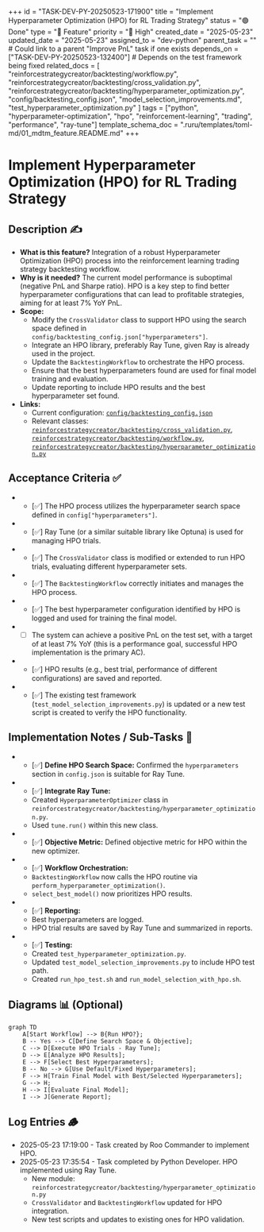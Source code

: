 +++
id = "TASK-DEV-PY-20250523-171900"
title = "Implement Hyperparameter Optimization (HPO) for RL Trading Strategy"
status = "🟢 Done"
type = "🌟 Feature"
priority = "🔴 High"
created_date = "2025-05-23"
updated_date = "2025-05-23"
assigned_to = "dev-python"
parent_task = "" # Could link to a parent "Improve PnL" task if one exists
depends_on = ["TASK-DEV-PY-20250523-132400"] # Depends on the test framework being fixed
related_docs = [
    "reinforcestrategycreator/backtesting/workflow.py",
    "reinforcestrategycreator/backtesting/cross_validation.py",
    "reinforcestrategycreator/backtesting/hyperparameter_optimization.py",
    "config/backtesting_config.json",
    "model_selection_improvements.md",
    "test_hyperparameter_optimization.py"
    ]
tags = ["python", "hyperparameter-optimization", "hpo", "reinforcement-learning", "trading", "performance", "ray-tune"]
template_schema_doc = ".ruru/templates/toml-md/01_mdtm_feature.README.md"
+++

# Implement Hyperparameter Optimization (HPO) for RL Trading Strategy

## Description ✍️

*   **What is this feature?** Integration of a robust Hyperparameter Optimization (HPO) process into the reinforcement learning trading strategy backtesting workflow.
*   **Why is it needed?** The current model performance is suboptimal (negative PnL and Sharpe ratio). HPO is a key step to find better hyperparameter configurations that can lead to profitable strategies, aiming for at least 7% YoY PnL.
*   **Scope:**
    *   Modify the `CrossValidator` class to support HPO using the search space defined in `config/backtesting_config.json["hyperparameters"]`.
    *   Integrate an HPO library, preferably Ray Tune, given Ray is already used in the project.
    *   Update the `BacktestingWorkflow` to orchestrate the HPO process.
    *   Ensure that the best hyperparameters found are used for final model training and evaluation.
    *   Update reporting to include HPO results and the best hyperparameter set found.
*   **Links:**
    *   Current configuration: [`config/backtesting_config.json`](config/backtesting_config.json)
    *   Relevant classes: [`reinforcestrategycreator/backtesting/cross_validation.py`](reinforcestrategycreator/backtesting/cross_validation.py), [`reinforcestrategycreator/backtesting/workflow.py`](reinforcestrategycreator/backtesting/workflow.py), [`reinforcestrategycreator/backtesting/hyperparameter_optimization.py`](reinforcestrategycreator/backtesting/hyperparameter_optimization.py)

## Acceptance Criteria ✅

*   - [✅] The HPO process utilizes the hyperparameter search space defined in `config["hyperparameters"]`.
*   - [✅] Ray Tune (or a similar suitable library like Optuna) is used for managing HPO trials.
*   - [✅] The `CrossValidator` class is modified or extended to run HPO trials, evaluating different hyperparameter sets.
*   - [✅] The `BacktestingWorkflow` correctly initiates and manages the HPO process.
*   - [✅] The best hyperparameter configuration identified by HPO is logged and used for training the final model.
*   - [ ] The system can achieve a positive PnL on the test set, with a target of at least 7% YoY (this is a performance goal, successful HPO implementation is the primary AC).
*   - [✅] HPO results (e.g., best trial, performance of different configurations) are saved and reported.
*   - [✅] The existing test framework (`test_model_selection_improvements.py`) is updated or a new test script is created to verify the HPO functionality.

## Implementation Notes / Sub-Tasks 📝

*   - [✅] **Define HPO Search Space:** Confirmed the `hyperparameters` section in `config.json` is suitable for Ray Tune.
*   - [✅] **Integrate Ray Tune:**
    *   Created `HyperparameterOptimizer` class in `reinforcestrategycreator/backtesting/hyperparameter_optimization.py`.
    *   Used `tune.run()` within this new class.
*   - [✅] **Objective Metric:** Defined objective metric for HPO within the new optimizer.
*   - [✅] **Workflow Orchestration:**
    *   `BacktestingWorkflow` now calls the HPO routine via `perform_hyperparameter_optimization()`.
    *   `select_best_model()` now prioritizes HPO results.
*   - [✅] **Reporting:**
    *   Best hyperparameters are logged.
    *   HPO trial results are saved by Ray Tune and summarized in reports.
*   - [✅] **Testing:**
    *   Created `test_hyperparameter_optimization.py`.
    *   Updated `test_model_selection_improvements.py` to include HPO test path.
    *   Created `run_hpo_test.sh` and `run_model_selection_with_hpo.sh`.

## Diagrams 📊 (Optional)

```mermaid
graph TD
    A[Start Workflow] --> B{Run HPO?};
    B -- Yes --> C[Define Search Space & Objective];
    C --> D[Execute HPO Trials - Ray Tune];
    D --> E[Analyze HPO Results];
    E --> F[Select Best Hyperparameters];
    B -- No --> G[Use Default/Fixed Hyperparameters];
    F --> H[Train Final Model with Best/Selected Hyperparameters];
    G --> H;
    H --> I[Evaluate Final Model];
    I --> J[Generate Report];
```

## Log Entries 🪵

*   2025-05-23 17:19:00 - Task created by Roo Commander to implement HPO.
*   2025-05-23 17:35:54 - Task completed by Python Developer. HPO implemented using Ray Tune.
    *   New module: `reinforcestrategycreator/backtesting/hyperparameter_optimization.py`
    *   `CrossValidator` and `BacktestingWorkflow` updated for HPO integration.
    *   New test scripts and updates to existing ones for HPO validation.